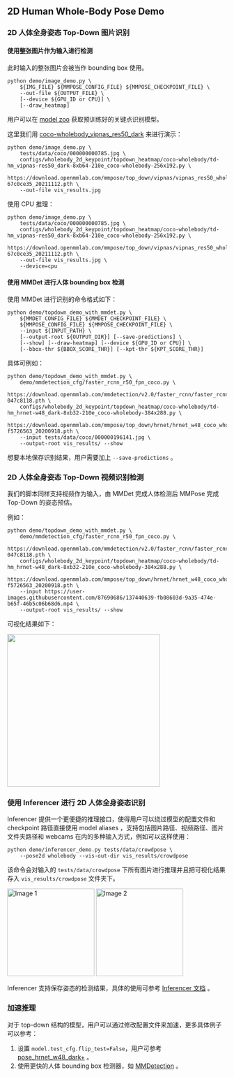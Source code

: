 ## 2D Human Whole-Body Pose Demo

### 2D 人体全身姿态 Top-Down 图片识别

#### 使用整张图片作为输入进行检测

此时输入的整张图片会被当作 bounding box 使用。

```shell
python demo/image_demo.py \
    ${IMG_FILE} ${MMPOSE_CONFIG_FILE} ${MMPOSE_CHECKPOINT_FILE} \
    --out-file ${OUTPUT_FILE} \
    [--device ${GPU_ID or CPU}] \
    [--draw_heatmap]
```

用户可以在 [model zoo](https://mmpose.readthedocs.io/zh_CN/dev-1.x/model_zoo/2d_wholebody_keypoint.html) 获取预训练好的关键点识别模型。

这里我们用 [coco-wholebody_vipnas_res50_dark](https://download.openmmlab.com/mmpose/top_down/vipnas/vipnas_res50_wholebody_256x192_dark-67c0ce35_20211112.pth) 来进行演示：

```shell
python demo/image_demo.py \
    tests/data/coco/000000000785.jpg \
    configs/wholebody_2d_keypoint/topdown_heatmap/coco-wholebody/td-hm_vipnas-res50_dark-8xb64-210e_coco-wholebody-256x192.py \
    https://download.openmmlab.com/mmpose/top_down/vipnas/vipnas_res50_wholebody_256x192_dark-67c0ce35_20211112.pth \
    --out-file vis_results.jpg
```

使用 CPU 推理：

```shell
python demo/image_demo.py \
    tests/data/coco/000000000785.jpg \
    configs/wholebody_2d_keypoint/topdown_heatmap/coco-wholebody/td-hm_vipnas-res50_dark-8xb64-210e_coco-wholebody-256x192.py \
    https://download.openmmlab.com/mmpose/top_down/vipnas/vipnas_res50_wholebody_256x192_dark-67c0ce35_20211112.pth \
    --out-file vis_results.jpg \
    --device=cpu
```

#### 使用 MMDet 进行人体 bounding box 检测

使用 MMDet 进行识别的命令格式如下：

```shell
python demo/topdown_demo_with_mmdet.py \
    ${MMDET_CONFIG_FILE} ${MMDET_CHECKPOINT_FILE} \
    ${MMPOSE_CONFIG_FILE} ${MMPOSE_CHECKPOINT_FILE} \
    --input ${INPUT_PATH} \
    [--output-root ${OUTPUT_DIR}] [--save-predictions] \
    [--show] [--draw-heatmap] [--device ${GPU_ID or CPU}] \
    [--bbox-thr ${BBOX_SCORE_THR}] [--kpt-thr ${KPT_SCORE_THR}]
```

具体可例如：

```shell
python demo/topdown_demo_with_mmdet.py \
    demo/mmdetection_cfg/faster_rcnn_r50_fpn_coco.py \
    https://download.openmmlab.com/mmdetection/v2.0/faster_rcnn/faster_rcnn_r50_fpn_1x_coco/faster_rcnn_r50_fpn_1x_coco_20200130-047c8118.pth \
    configs/wholebody_2d_keypoint/topdown_heatmap/coco-wholebody/td-hm_hrnet-w48_dark-8xb32-210e_coco-wholebody-384x288.py \
    https://download.openmmlab.com/mmpose/top_down/hrnet/hrnet_w48_coco_wholebody_384x288_dark-f5726563_20200918.pth \
    --input tests/data/coco/000000196141.jpg \
    --output-root vis_results/ --show
```

想要本地保存识别结果，用户需要加上 `--save-predictions` 。

### 2D 人体全身姿态 Top-Down 视频识别检测

我们的脚本同样支持视频作为输入，由 MMDet 完成人体检测后 MMPose 完成 Top-Down 的姿态预估。

例如：

```shell
python demo/topdown_demo_with_mmdet.py \
    demo/mmdetection_cfg/faster_rcnn_r50_fpn_coco.py \
    https://download.openmmlab.com/mmdetection/v2.0/faster_rcnn/faster_rcnn_r50_fpn_1x_coco/faster_rcnn_r50_fpn_1x_coco_20200130-047c8118.pth \
    configs/wholebody_2d_keypoint/topdown_heatmap/coco-wholebody/td-hm_hrnet-w48_dark-8xb32-210e_coco-wholebody-384x288.py \
    https://download.openmmlab.com/mmpose/top_down/hrnet/hrnet_w48_coco_wholebody_384x288_dark-f5726563_20200918.pth \
    --input https://user-images.githubusercontent.com/87690686/137440639-fb08603d-9a35-474e-b65f-46b5c06b68d6.mp4 \
    --output-root vis_results/ --show
```

可视化结果如下：

<img src="https://user-images.githubusercontent.com/87690686/190854069-634e1142-d13c-4863-9930-1120057ca77e.gif" height="350px" alt><br>

### 使用 Inferencer 进行 2D 人体全身姿态识别

Inferencer 提供一个更便捷的推理接口，使得用户可以绕过模型的配置文件和 checkpoint 路径直接使用 model aliases ，支持包括图片路径、视频路径、图片文件夹路径和 webcams 在内的多种输入方式，例如可以这样使用：

```shell
python demo/inferencer_demo.py tests/data/crowdpose \
    --pose2d wholebody --vis-out-dir vis_results/crowdpose
```

该命令会对输入的 `tests/data/crowdpose` 下所有图片进行推理并且把可视化结果存入 `vis_results/crowdpose` 文件夹下。

<img src="https://user-images.githubusercontent.com/26127467/229832887-31edb6d5-bcf0-44a4-a66f-9d523061a6e9.jpg" alt="Image 1" height="200"/> <img src="https://user-images.githubusercontent.com/26127467/229832908-bc82dbc9-5e43-4800-acc7-a7da85a653c7.jpg" alt="Image 2" height="200"/>

Inferencer 支持保存姿态的检测结果，具体的使用可参考 [Inferencer 文档](https://mmpose.readthedocs.io/zh_CN/dev-1.x/user_guides/#inferencer-a-unified-inference-interface) 。

### 加速推理

对于 top-down 结构的模型，用户可以通过修改配置文件来加速，更多具体例子可以参考：

1. 设置 `model.test_cfg.flip_test=False`，用户可参考 [pose_hrnet_w48_dark+](/configs/wholebody_2d_keypoint/topdown_heatmap/coco-wholebody/td-hm_hrnet-w48_dark-8xb32-210e_coco-wholebody-384x288.py#L90) 。
2. 使用更快的人体 bounding box 检测器，如 [MMDetection](https://mmdetection.readthedocs.io/zh_CN/3.x/model_zoo.html) 。
